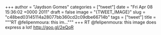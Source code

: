 
+++
author = "Jaydson Gomes"
categories = ["tweet"]
date = "Fri Apr 08 15:36:02 +0000 2011"
draft = false
image = "{TWEET_IMAGE}"
slug = "c48bed03145114a28077bb360cd2c09dbe66714b"
tags = ["tweet"]
title = """RT @felipenmoura: this im..."""
+++
RT @felipenmoura: this image does express a lot! http://goo.gl/2eQqR
